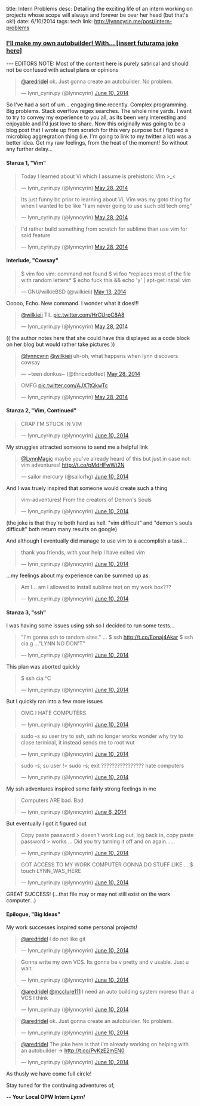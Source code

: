 title: Intern Problems
desc: Detailing the exciting life of an intern working on projects whose scope will always and forever be over her head (but that's ok!)
date: 6/10/2014
tags: tech
link: http://lynncyrin.me/post/intern-problems

### [I'll make my own autobuilder! With... [insert futurama joke here]](http://lynncyrin.me/post/intern-problems)

--- EDITORS NOTE: Most of the content here is purely satirical and should not be confused with actual plans or opinions

<blockquote class="twitter-tweet" data-conversation="none" lang="en"><p><a href="https://twitter.com/aredridel">@aredridel</a> ok. Just gonna create an autobuilder. No problem.</p>&mdash; lynn_cyrin.py (@lynncyrin) <a href="https://twitter.com/lynncyrin/statuses/476337912666005504">June 10, 2014</a></blockquote>
<script async src="//platform.twitter.com/widgets.js" charset="utf-8"></script>

<readmore></readmore>

So I've had a sort of um... engaging time recently. Complex programming. Big problems. Stack overflow regex searches. The whole nine yards. I want to try to convey my experience to you all, as its been very interesting and enjoyable and I'd just love to share. Now this originally was going to be a blog post that I wrote up from scratch for this very purpose but I figured a microblog aggregration thing (i.e. I'm going to link to my twitter a lot) was a better idea. Get my raw feelings, from the heat of the moment! So without any further delay...

#### Stanza 1, "Vim"

<blockquote class="twitter-tweet" lang="en"><p>Today I learned about Vi which I assume is prehistoric Vim &gt;_&lt;</p>&mdash; lynn_cyrin.py (@lynncyrin) <a href="https://twitter.com/lynncyrin/statuses/471458144934051840">May 28, 2014</a></blockquote>
<script async src="//platform.twitter.com/widgets.js" charset="utf-8"></script>

<blockquote class="twitter-tweet" lang="en"><p>Its just funny bc prior to learning about Vi, Vim was my goto thing for when I wanted to be like &quot;I am never going to use such old tech omg&quot;</p>&mdash; lynn_cyrin.py (@lynncyrin) <a href="https://twitter.com/lynncyrin/statuses/471459507898286080">May 28, 2014</a></blockquote>
<script async src="//platform.twitter.com/widgets.js" charset="utf-8"></script>

<blockquote class="twitter-tweet" lang="en"><p>I&#39;d rather build something from scratch for sublime than use vim for said feature</p>&mdash; lynn_cyrin.py (@lynncyrin) <a href="https://twitter.com/lynncyrin/statuses/471460492855095296">May 28, 2014</a></blockquote>
<script async src="//platform.twitter.com/widgets.js" charset="utf-8"></script>

#### Interlude, "Cowsay"

<blockquote class="twitter-tweet" lang="en"><p>$ vim foo&#10;vim: command not found&#10;$ vi foo&#10;*replaces most of the file with random letters*&#10;$ echo fuck this &amp;&amp; echo &#39;y&#39; | apt-get install vim</p>&mdash; GNU/wilkieBSD (@wilkieii) <a href="https://twitter.com/wilkieii/statuses/466265965215625217">May 13, 2014</a></blockquote>
<script async src="//platform.twitter.com/widgets.js" charset="utf-8"></script>

Ooooo, Echo. New command. I wonder what it does!!!

<blockquote class="twitter-tweet" lang="en"><p><a href="https://twitter.com/wilkieii">@wilkieii</a> TIL <a href="http://t.co/HrCUrpC8A8">pic.twitter.com/HrCUrpC8A8</a></p>&mdash; lynn_cyrin.py (@lynncyrin) <a href="https://twitter.com/lynncyrin/statuses/471460328589381632">May 28, 2014</a></blockquote>
<script async src="//platform.twitter.com/widgets.js" charset="utf-8"></script>

(( the author notes here that she could have this displayed as a code block on her blog but would rather take pictures ))

<blockquote class="twitter-tweet" data-conversation="none" lang="en"><p><a href="https://twitter.com/lynncyrin">@lynncyrin</a> <a href="https://twitter.com/wilkieii">@wilkieii</a> uh-oh, what happens when lynn discovers cowsay</p>&mdash; ~teen donkus~ (@thricedotted) <a href="https://twitter.com/thricedotted/statuses/471460728306548736">May 28, 2014</a></blockquote>
<script async src="//platform.twitter.com/widgets.js" charset="utf-8"></script>

<blockquote class="twitter-tweet" lang="en"><p>OMFG <a href="http://t.co/AJXTtQkwTc">pic.twitter.com/AJXTtQkwTc</a></p>&mdash; lynn_cyrin.py (@lynncyrin) <a href="https://twitter.com/lynncyrin/statuses/471461876476284928">May 28, 2014</a></blockquote>
<script async src="//platform.twitter.com/widgets.js" charset="utf-8"></script>

#### Stanza 2, "Vim, Continued"

<blockquote class="twitter-tweet" lang="en"><p>CRAP I&#39;M STUCK IN VIM</p>&mdash; lynn_cyrin.py (@lynncyrin) <a href="https://twitter.com/lynncyrin/statuses/476276608404189184">June 10, 2014</a></blockquote>
<script async src="//platform.twitter.com/widgets.js" charset="utf-8"></script>

My struggles attracted someone to send me a helpful link

<blockquote class="twitter-tweet" data-conversation="none" lang="en"><p><a href="https://twitter.com/LynnMagic">@LynnMagic</a> maybe you&#39;ve already heard of this but just in case not: vim adventures! <a href="http://t.co/pMdHFwWt2N">http://t.co/pMdHFwWt2N</a></p>&mdash; sailor mercury (@sailorhg) <a href="https://twitter.com/sailorhg/statuses/476155213854683136">June 10, 2014</a></blockquote>
<script async src="//platform.twitter.com/widgets.js" charset="utf-8"></script>

And I was truely inspired that someone would create such a thing

<blockquote class="twitter-tweet" lang="en"><p>vim-adventures!&#10;&#10;From the creators of Demon&#39;s Souls</p>&mdash; lynn_cyrin.py (@lynncyrin) <a href="https://twitter.com/lynncyrin/statuses/476276900701036545">June 10, 2014</a></blockquote>
<script async src="//platform.twitter.com/widgets.js" charset="utf-8"></script>

(the joke is that they're both hard as hell. "vim difficult" and "demon's souls difficult" both return many results on google)

And although I eventually did manage to use vim to a accomplish a task...

<blockquote class="twitter-tweet" lang="en"><p>thank you friends, with your help I have exited vim</p>&mdash; lynn_cyrin.py (@lynncyrin) <a href="https://twitter.com/lynncyrin/statuses/476276751425740800">June 10, 2014</a></blockquote>
<script async src="//platform.twitter.com/widgets.js" charset="utf-8"></script>


...my feelings about my experience can be summed up as:

<blockquote class="twitter-tweet" lang="en"><p>Am I... am I allowed to install sublime text on my work box???</p>&mdash; lynn_cyrin.py (@lynncyrin) <a href="https://twitter.com/lynncyrin/statuses/476276971203088384">June 10, 2014</a></blockquote>
<script async src="//platform.twitter.com/widgets.js" charset="utf-8"></script>

#### Stanza 3, "ssh"

I was having some issues using ssh so I decided to run some tests...

<blockquote class="twitter-tweet" lang="en"><p>&quot;I&#39;m gonna ssh to random sites.&quot;&#10;&#10;...&#10;&#10;$ ssh <a href="http://t.co/Eonaj4Akar">http://t.co/Eonaj4Akar</a>&#10;&#10;$ ssh cia.g ...&quot;LYNN NO DON&#39;T&quot;</p>&mdash; lynn_cyrin.py (@lynncyrin) <a href="https://twitter.com/lynncyrin/statuses/476275996161613824">June 10, 2014</a></blockquote>
<script async src="//platform.twitter.com/widgets.js" charset="utf-8"></script>

This plan was aborted quickly

<blockquote class="twitter-tweet" lang="en"><p>$ ssh cia.^C</p>&mdash; lynn_cyrin.py (@lynncyrin) <a href="https://twitter.com/lynncyrin/statuses/476276036603092992">June 10, 2014</a></blockquote>
<script async src="//platform.twitter.com/widgets.js" charset="utf-8"></script>

But I quickly ran into a few more issues

<blockquote class="twitter-tweet" lang="en"><p>OMG I HATE COMPUTERS</p>&mdash; lynn_cyrin.py (@lynncyrin) <a href="https://twitter.com/lynncyrin/statuses/476276082736250880">June 10, 2014</a></blockquote>
<script async src="//platform.twitter.com/widgets.js" charset="utf-8"></script>

<blockquote class="twitter-tweet" lang="en"><p>sudo -s&#10;su user&#10;&#10;try to ssh, ssh no longer works&#10;&#10;wonder why&#10;&#10;try to close terminal, it instead sends me to root&#10;&#10;wut</p>&mdash; lynn_cyrin.py (@lynncyrin) <a href="https://twitter.com/lynncyrin/statuses/476276138944122880">June 10, 2014</a></blockquote>
<script async src="//platform.twitter.com/widgets.js" charset="utf-8"></script>

<blockquote class="twitter-tweet" lang="en"><p>sudo -s; su user != sudo -s; exit&#10;&#10;????????????????&#10;&#10;hate computers</p>&mdash; lynn_cyrin.py (@lynncyrin) <a href="https://twitter.com/lynncyrin/statuses/476276244783181824">June 10, 2014</a></blockquote>
<script async src="//platform.twitter.com/widgets.js" charset="utf-8"></script>

My ssh adventures inspired some fairly strong feelings in me

<blockquote class="twitter-tweet" lang="en"><p>Computers ARE bad. Bad</p>&mdash; lynn_cyrin.py (@lynncyrin) <a href="https://twitter.com/lynncyrin/statuses/474724959911038976">June 6, 2014</a></blockquote>
<script async src="//platform.twitter.com/widgets.js" charset="utf-8"></script>

But eventually I got it figured out

<blockquote class="twitter-tweet" lang="en"><p>Copy paste password &gt; doesn&#39;t work&#10;&#10;Log out, log back in, copy paste password &gt; works&#10;&#10;...&#10;&#10;Did you try turning it off and on again......</p>&mdash; lynn_cyrin.py (@lynncyrin) <a href="https://twitter.com/lynncyrin/statuses/476276401566253056">June 10, 2014</a></blockquote>
<script async src="//platform.twitter.com/widgets.js" charset="utf-8"></script>

<blockquote class="twitter-tweet" lang="en"><p>GOT ACCESS TO MY WORK COMPUTER&#10;&#10;GONNA DO STUFF&#10;&#10;LIKE &#10;&#10;...&#10;&#10;$ touch LYNN_WAS_HERE</p>&mdash; lynn_cyrin.py (@lynncyrin) <a href="https://twitter.com/lynncyrin/statuses/476276568134668288">June 10, 2014</a></blockquote>
<script async src="//platform.twitter.com/widgets.js" charset="utf-8"></script>

GREAT SUCCESS! (...that file may or may not still exist on the work computer...)

#### Epilogue, "Big Ideas"

My work successes inspired some personal projects!

<blockquote class="twitter-tweet" data-conversation="none" lang="en"><p><a href="https://twitter.com/aredridel">@aredridel</a> I do not like git</p>&mdash; lynn_cyrin.py (@lynncyrin) <a href="https://twitter.com/lynncyrin/statuses/476332568422273024">June 10, 2014</a></blockquote>
<script async src="//platform.twitter.com/widgets.js" charset="utf-8"></script>

<blockquote class="twitter-tweet" lang="en"><p>Gonna write my own VCS. Its gonna be v pretty and v usable. Just u wait.</p>&mdash; lynn_cyrin.py (@lynncyrin) <a href="https://twitter.com/lynncyrin/statuses/476333255105343488">June 10, 2014</a></blockquote>
<script async src="//platform.twitter.com/widgets.js" charset="utf-8"></script>

<blockquote class="twitter-tweet" data-conversation="none" lang="en"><p><a href="https://twitter.com/aredridel">@aredridel</a> <a href="https://twitter.com/mcclure111">@mcclure111</a> I need an auto building system moreso than a VCS I think</p>&mdash; lynn_cyrin.py (@lynncyrin) <a href="https://twitter.com/lynncyrin/statuses/476337394476544000">June 10, 2014</a></blockquote>
<script async src="//platform.twitter.com/widgets.js" charset="utf-8"></script>

<blockquote class="twitter-tweet" data-conversation="none" lang="en"><p><a href="https://twitter.com/aredridel">@aredridel</a> ok. Just gonna create an autobuilder. No problem.</p>&mdash; lynn_cyrin.py (@lynncyrin) <a href="https://twitter.com/lynncyrin/statuses/476337912666005504">June 10, 2014</a></blockquote>
<script async src="//platform.twitter.com/widgets.js" charset="utf-8"></script>

<blockquote class="twitter-tweet" data-conversation="none" lang="en"><p><a href="https://twitter.com/aredridel">@aredridel</a> The joke here is that i&#39;m already working on helping with an autobuilder -&gt; <a href="http://t.co/PvKzE2mEN0">http://t.co/PvKzE2mEN0</a></p>&mdash; lynn_cyrin.py (@lynncyrin) <a href="https://twitter.com/lynncyrin/statuses/476338215062732800">June 10, 2014</a></blockquote>
<script async src="//platform.twitter.com/widgets.js" charset="utf-8"></script>

As thusly we have come full circle!

Stay tuned for the continuing adventures of,

**-- Your Local OPW Intern _Lynn!_**